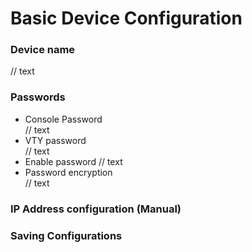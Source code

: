 # Basic Device Configuration
### Device name  
// text
### Passwords
* Console Password  
// text
* VTY password  
// text
* Enable password
// text
* Password encryption  
// text
### IP Address configuration (Manual)
### Saving Configurations
